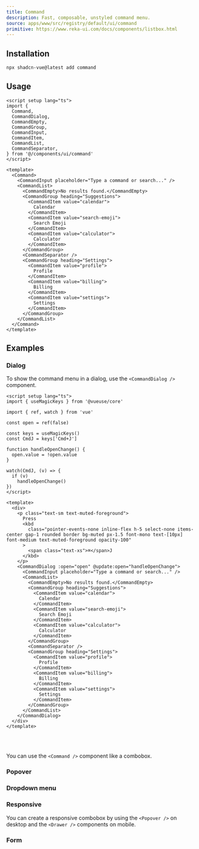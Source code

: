 ```yaml
---
title: Command
description: Fast, composable, unstyled command menu.
source: apps/www/src/registry/default/ui/command
primitive: https://www.reka-ui.com/docs/components/listbox.html
---
```


<ComponentPreview name="CommandDemo" />

## Installation

```bash
npx shadcn-vue@latest add command
```
## Usage

```vue
<script setup lang="ts">
import {
  Command,
  CommandDialog,
  CommandEmpty,
  CommandGroup,
  CommandInput,
  CommandItem,
  CommandList,
  CommandSeparator,
} from '@/components/ui/command'
</script>

<template>
  <Command>
    <CommandInput placeholder="Type a command or search..." />
    <CommandList>
      <CommandEmpty>No results found.</CommandEmpty>
      <CommandGroup heading="Suggestions">
        <CommandItem value="calendar">
          Calendar
        </CommandItem>
        <CommandItem value="search-emoji">
          Search Emoji
        </CommandItem>
        <CommandItem value="calculator">
          Calculator
        </CommandItem>
      </CommandGroup>
      <CommandSeparator />
      <CommandGroup heading="Settings">
        <CommandItem value="profile">
          Profile
        </CommandItem>
        <CommandItem value="billing">
          Billing
        </CommandItem>
        <CommandItem value="settings">
          Settings
        </CommandItem>
      </CommandGroup>
    </CommandList>
  </Command>
</template>
```

## Examples

### Dialog

<ComponentPreview name="CommandDialogDemo" />

To show the command menu in a dialog, use the `<CommandDialog />` component.

```vue
<script setup lang="ts">
import { useMagicKeys } from '@vueuse/core'

import { ref, watch } from 'vue'

const open = ref(false)

const keys = useMagicKeys()
const CmdJ = keys['Cmd+J']

function handleOpenChange() {
  open.value = !open.value
}

watch(CmdJ, (v) => {
  if (v)
    handleOpenChange()
})
</script>

<template>
  <div>
    <p class="text-sm text-muted-foreground">
      Press
      <kbd
        class="pointer-events-none inline-flex h-5 select-none items-center gap-1 rounded border bg-muted px-1.5 font-mono text-[10px] font-medium text-muted-foreground opacity-100"
      >
        <span class="text-xs">⌘</span>J
      </kbd>
    </p>
    <CommandDialog :open="open" @update:open="handleOpenChange">
      <CommandInput placeholder="Type a command or search..." />
      <CommandList>
        <CommandEmpty>No results found.</CommandEmpty>
        <CommandGroup heading="Suggestions">
          <CommandItem value="calendar">
            Calendar
          </CommandItem>
          <CommandItem value="search-emoji">
            Search Emoji
          </CommandItem>
          <CommandItem value="calculator">
            Calculator
          </CommandItem>
        </CommandGroup>
        <CommandSeparator />
        <CommandGroup heading="Settings">
          <CommandItem value="profile">
            Profile
          </CommandItem>
          <CommandItem value="billing">
            Billing
          </CommandItem>
          <CommandItem value="settings">
            Settings
          </CommandItem>
        </CommandGroup>
      </CommandList>
    </CommandDialog>
  </div>
</template>
```

<br></br>

<Callout>

You can use the `<Command />` component like a combobox.

</Callout>

### Popover

<ComponentPreview name="CommandPopover" />

### Dropdown menu

<ComponentPreview name="CommandDropdownMenu" />

### Responsive

You can create a responsive combobox by using the `<Popover />` on desktop and the `<Drawer />` components on mobile.

<ComponentPreview name="CommandResponsive" />

### Form

<ComponentPreview name="CommandForm" />
